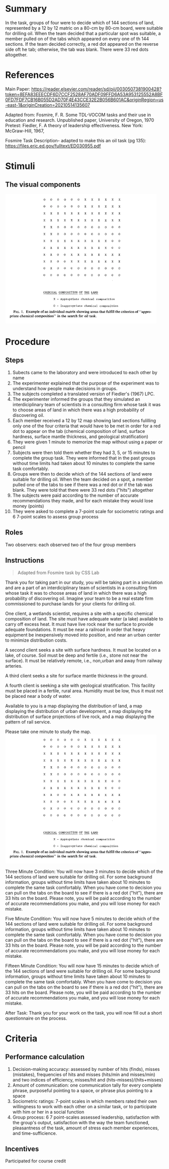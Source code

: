 # Summary
In the task, groups of four were to decide which of 144 sections of land, represented by a 12 by 12 matric on a 80-cm by 80-cm board, were suitable for drilling oil. When the team decided that a particular spot was suitable, a member pulled on of the tabs which appeared on every one of th 144 sections. If the team decided correctly, a red dot appeared on the reverse side oft he tab; otherwise, the tab was blank. There were 33 red dots altogether. 

# References
Main Paper: https://reader.elsevier.com/reader/sd/pii/0030507381900428?token=8EFA83EEECDF6D7CCF2528AF70ADF09FFD6A53A953125552A8BF0FD7FDF7CB16B055D2AD70F4E43CCE32E2B056B601AC&originRegion=us-east-1&originCreation=20210514135607

Adapted from: Fosmire, F. R. Some TDL-VOCOM tasks and their use in education and research. Unpublished paper, University of Oregon, 1970 
Pretest: Fiedler, F. A theory of leadership effectiveness. New York: McGraw-Hill, 1967,

Fosmire Task Description- adapted to make this an oil task (pg 135): https://files.eric.ed.gov/fulltext/ED030955.pdf

# Stimuli
## The visual components
![oil](/images/oil.png)

# Procedure
## Steps
1. Subects came to the laboratory and were introduced to each other by name 
2. The experimenter explained that the purpose of the experiment was to understand how people make decisions in groups.
3. The subjects completed a translated version of Fiedler's (1967) LPC.
4. The experimenter informed the groups that they simulated an interdiciplinary team of scientists in a consulting firm whose task it was to choose areas of land in which there was a high probability of discovering oil.
5. Each member received a 12 by 12 map showing land sections fulilling only one of the four criteria that would have to be met in order for a red dot to appear on the tab (chemical composition of land, surface hardness, surface mantle thickness, and geological stratification)
6. They were given 1 minute to memorize the map without using a paper or pencil
7. Subjects were then told them whether they had 3, 5, or 15 minutes to complete the group task. They were informed that in the past groups without time limits had taken about 10 minutes to complete the same task comfortably.
8. Groups were then to decide which of the 144 sections of land were suitable for drilling oil. When the team decided on a spot, a member pulled one of the tabs to see if there was a red dot or if the tab was blank. They were told that there were 33 red dots ("hits") altogether
9.  The subjects were paid according to the number of accurate recommendations they made, and for each mistake they would lose money (points)
10.  They were asked to complete a 7-point scale for sociometric ratings and 6 7-point scales to assess group process


## Roles 
Two observers: each observed two of the four group members

## Instructions
> Adapted from Fosmire task by CSS Lab

Thank you for taking part in our study, you will be taking part in a simulation and are a part of an interdiciplinary team of scientists in a consulting firm whose task it was to choose areas of land in which there was a high probability of discovering oil. Imagine your team to be a real estate firm commissioned to purchase lands for your clients for drilling oil. 

One client, a wetlands scientist, requires a site with a specific chemical composition of land. The site must have adequate water (a lake) available to carry off excess heat. It must have live rock near the surface to provide adequate foundations. It must be near a railroad in order that heavy equipment be inexpensively moved into position, and near an urban center to minimize distribution costs.

A second client seeks a site with surface hardness. It must be located on a lake, of course. Soil must be deep and fertile (i.e., stone not near the surface). It must be relatively remote, i.e., non,urban and away from railway arteries.

A third client seeks a site for surface mantle thickness in the ground. 

A fourth client is seeking a site with geological stratification. This facility must be placed in a fertile, rural area. Humidity must be low, thus it must not be placed near a body of water.

Available to you is a map displaying the distribution of land, a map displaying the distribution of urban development, a map displaying the distribution of surface projections of live rock, and a map displaying the pattern of rail service. 

Please take one minute to study the map. 
![oil map](/images/oil.png)

Three Minute Condition: 
You will now have 3 minutes to decide which of the 144 sections of land were suitable for drilling oil. For some background information, groups without time limits have taken about 10 minutes to complete the same task comfortably. When you have come to decision you can pull on the tabs on the board to see if there is a red dot ("hit"), there are 33 hits on the board. Please note, you will be paid according to the number of accurate recommendations you make, and you will lose money for each mistake. 

Five Minute Condition: 
You will now have 5 minutes to decide which of the 144 sections of land were suitable for drilling oil. For some background information, groups without time limits have taken about 10 minutes to complete the same task comfortably. When you have come to decision you can pull on the tabs on the board to see if there is a red dot ("hit"), there are 33 hits on the board. Please note, you will be paid according to the number of accurate recommendations you make, and you will lose money for each mistake. 

Fifteen Minute Condition: 
You will now have 15 minutes to decide which of the 144 sections of land were suitable for drilling oil. For some background information, groups without time limits have taken about 10 minutes to complete the same task comfortably. When you have come to decision you can pull on the tabs on the board to see if there is a red dot ("hit"), there are 33 hits on the board. Please note, you will be paid according to the number of accurate recommendations you make, and you will lose money for each mistake. 

After Task: 
Thank you for your work on the task, you will now fill out a short questionnaire on the process. 


# Criteria
## Performance calculation
1. Decision-making accuracy: assessed by number of hits (finds), misses (mistakes), frequencies of hits and misses (hits/min and misses/min) and two indices of efficiency, misses/hit and (hits-misses)/(hits+misses)
2. Amount of communication: one communication tally for every complete phrase, purposeful pointing to a space, or phrase plus pointing to a space
3. Sociometric ratings: 7-point scales in which members rated their own willingness to work with each other on a similar task, or to participate with him or her in a social function
4. Group process: 6 7 point-scales assessed leadership, satisfaction with the group's output, satisfaction with the way the team functioned, pleasantness of the task, amount of stress each member experiences, and time-sufficience.

## Incentives
Participated for course credit
